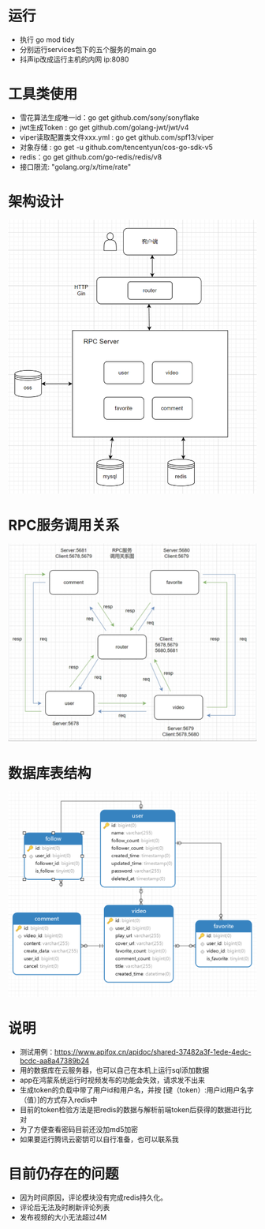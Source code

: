 # 运行
- 执行 go mod tidy
- 分别运行services包下的五个服务的main.go
- 抖声ip改成运行主机的内网 ip:8080

# 工具类使用
- 雪花算法生成唯一id：go get github.com/sony/sonyflake
- jwt生成Token : go get github.com/golang-jwt/jwt/v4
- viper读取配置类文件xxx.yml : go get github.com/spf13/viper
- 对象存储 : go get -u github.com/tencentyun/cos-go-sdk-v5
- redis：go get github.com/go-redis/redis/v8
- 接口限流: "golang.org/x/time/rate"

# 架构设计
![img_2.png](docs/image/img_2.png)
# RPC服务调用关系
![img_1.png](docs/image/img_1.png)

# 数据库表结构
![img.png](docs/image/img.png)


# 说明
- 测试用例：https://www.apifox.cn/apidoc/shared-37482a3f-1ede-4edc-bcdc-aa8a47389b24
- 用的数据库在云服务器，也可以自己在本机上运行sql添加数据
- app在鸿蒙系统运行时视频发布的功能会失效，请求发不出来
- 生成token的负载中带了用户id和用户名，并按 [键（token）:用户id用户名字（值）]的方式存入redis中
- 目前的token检验方法是把redis的数据与解析前端token后获得的数据进行比对
- 为了方便查看密码目前还没加md5加密
- 如果要运行腾讯云密钥可以自行准备，也可以联系我

# 目前仍存在的问题
- 因为时间原因，评论模块没有完成redis持久化。
- 评论后无法及时刷新评论列表
- 发布视频的大小无法超过4M